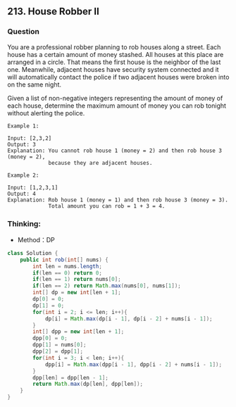 ## 213. House Robber II

### Question
You are a professional robber planning to rob houses along a street. Each house has a certain amount of money stashed. All houses at this place are arranged in a circle. That means the first house is the neighbor of the last one. Meanwhile, adjacent houses have security system connected and it will automatically contact the police if two adjacent houses were broken into on the same night.

Given a list of non-negative integers representing the amount of money of each house, determine the maximum amount of money you can rob tonight without alerting the police.

```
Example 1:

Input: [2,3,2]
Output: 3
Explanation: You cannot rob house 1 (money = 2) and then rob house 3 (money = 2),
             because they are adjacent houses.

Example 2:

Input: [1,2,3,1]
Output: 4
Explanation: Rob house 1 (money = 1) and then rob house 3 (money = 3).
             Total amount you can rob = 1 + 3 = 4.
```

### Thinking:
* Method：DP

```Java
class Solution {
    public int rob(int[] nums) {
        int len = nums.length;
        if(len == 0) return 0;
        if(len == 1) return nums[0];
        if(len == 2) return Math.max(nums[0], nums[1]);
        int[] dp = new int[len + 1];
        dp[0] = 0;
        dp[1] = 0;
        for(int i = 2; i <= len; i++){
            dp[i] = Math.max(dp[i - 1], dp[i - 2] + nums[i - 1]);
        }
        int[] dpp = new int[len + 1];
        dpp[0] = 0;
        dpp[1] = nums[0];
        dpp[2] = dpp[1];
        for(int i = 3; i < len; i++){
            dpp[i] = Math.max(dpp[i - 1], dpp[i - 2] + nums[i - 1]);
        }
        dpp[len] = dpp[len - 1];
        return Math.max(dp[len], dpp[len]);
    }
}
```